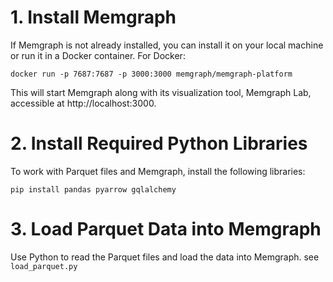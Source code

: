# 1. Install Memgraph
If Memgraph is not already installed, you can install it on your local machine or run it in a Docker container. For Docker:

`docker run -p 7687:7687 -p 3000:3000 memgraph/memgraph-platform`

This will start Memgraph along with its visualization tool, Memgraph Lab, accessible at http://localhost:3000.

# 2. Install Required Python Libraries
To work with Parquet files and Memgraph, install the following libraries:

`pip install pandas pyarrow gqlalchemy`


# 3. Load Parquet Data into Memgraph
Use Python to read the Parquet files and load the data into Memgraph. see `load_parquet.py`



